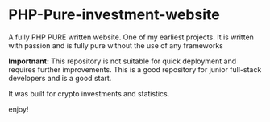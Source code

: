 # PHP-Pure-investment-website

A fully PHP PURE written website. One of my earliest projects. It is written with passion and is fully pure without the use of any frameworks 

**Importnant:** This repository is not suitable for quick deployment and requires further improvements. This is a good repository for junior full-stack developers and is a good start.

It was built for crypto investments and statistics.

enjoy!
